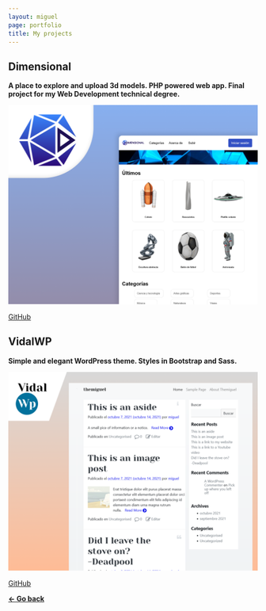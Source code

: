 ```yaml
---
layout: miguel
page: portfolio
title: My projects
---
```


## Dimensional

**A place to explore and upload 3d models. PHP powered web app. Final project for my Web Development technical degree.**

[![Dimensional](assets/images/projects/dimensional-poster.png)](http://dimensional3.000webhostapp.com/)

[<i class="fab fa-github"></i> GitHub](https://github.com/migvidal/dimensional)


## VidalWP

**Simple and elegant WordPress theme. Styles in Bootstrap and Sass.**

[![VidalWP](assets/images/projects/vidalwp-poster.png)](https://github.com/migvidal/vidalwp)

[<i class="fab fa-github"></i> GitHub](https://github.com/migvidal/vidalwp)

**[&#8592; Go back](./)**
